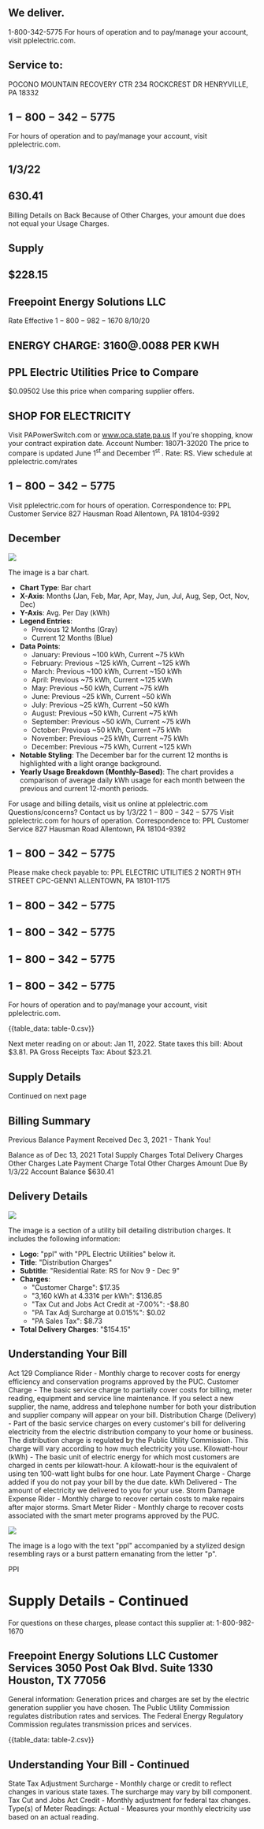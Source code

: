 ## We deliver.

1-800-342-5775
For hours of operation and to pay/manage your account, visit pplelectric.com.

## Service to:

POCONO MOUNTAIN RECOVERY CTR 234 ROCKCREST DR HENRYVILLE, PA 18332

## $1-800-342-5775$

For hours of operation and to pay/manage your account, visit pplelectric.com.

## $1 / 3 / 22$

## $630.41$

Billing Details on Back
Because of Other Charges, your amount due does not equal your Usage Charges.

## Supply

## $228.15

## Freepoint Energy Solutions LLC

Rate Effective
$1-800-982-1670$
$8 / 10 / 20$

## ENERGY CHARGE: 3160@.0088 PER KWH

## PPL Electric Utilities Price to Compare

$\$ 0.09502$ Use this price when comparing supplier offers.

## SHOP FOR ELECTRICITY

Visit PAPowerSwitch.com or www.oca.state.pa.us If you're shopping, know your contract expiration date. Account Number: 18071-32020
The price to compare is updated June $1^{\text {st }}$ and December $1^{\text {st }}$. Rate: RS. View schedule at pplelectric.com/rates

## $1-800-342-5775$

Visit pplelectric.com for hours of operation.
Correspondence to:
PPL Customer Service
827 Hausman Road
Allentown, PA 18104-9392

## December

![](images/img-0.jpeg)

The image is a bar chart.

- **Chart Type**: Bar chart
- **X-Axis**: Months (Jan, Feb, Mar, Apr, May, Jun, Jul, Aug, Sep, Oct, Nov, Dec)
- **Y-Axis**: Avg. Per Day (kWh)
- **Legend Entries**: 
  - Previous 12 Months (Gray)
  - Current 12 Months (Blue)
- **Data Points**:
  - January: Previous ~100 kWh, Current ~75 kWh
  - February: Previous ~125 kWh, Current ~125 kWh
  - March: Previous ~100 kWh, Current ~150 kWh
  - April: Previous ~75 kWh, Current ~125 kWh
  - May: Previous ~50 kWh, Current ~75 kWh
  - June: Previous ~25 kWh, Current ~50 kWh
  - July: Previous ~25 kWh, Current ~50 kWh
  - August: Previous ~50 kWh, Current ~75 kWh
  - September: Previous ~50 kWh, Current ~75 kWh
  - October: Previous ~50 kWh, Current ~75 kWh
  - November: Previous ~25 kWh, Current ~75 kWh
  - December: Previous ~75 kWh, Current ~125 kWh
- **Notable Styling**: The December bar for the current 12 months is highlighted with a light orange background.
- **Yearly Usage Breakdown (Monthly-Based)**: The chart provides a comparison of average daily kWh usage for each month between the previous and current 12-month periods.

For usage and billing details, visit us online at pplelectric.com
Questions/concerns? Contact us by 1/3/22
$1-800-342-5775$
Visit pplelectric.com for hours of operation.
Correspondence to:
PPL Customer Service
827 Hausman Road Allentown, PA 18104-9392

## $1-800-342-5775$

Please make check payable to: PPL ELECTRIC UTILITIES
2 NORTH 9TH STREET CPC-GENN1
ALLENTOWN, PA 18101-1175

## $1-800-342-5775$

## $1-800-342-5775$

## $1-800-342-5775$

## $1-800-342-5775$

For hours of operation and to pay/manage your account, visit pplelectric.com.

{{table_data: table-0.csv}}

Next meter reading on or about: Jan 11, 2022.
State taxes this bill: About \$3.81. PA Gross Receipts Tax: About \$23.21.

## Supply Details


Continued on next page

## Billing Summary

Previous Balance
Payment Received Dec 3, 2021 - Thank You!

Balance as of Dec 13, 2021
Total Supply Charges
Total Delivery Charges
Other Charges
Late Payment Charge
Total Other Charges
Amount Due By 1/3/22
Account Balance
$\$ 630.41$

## Delivery Details

![](images/img-1.jpeg)

The image is a section of a utility bill detailing distribution charges. It includes the following information:

- **Logo**: "ppl" with "PPL Electric Utilities" below it.
- **Title**: "Distribution Charges"
- **Subtitle**: "Residential Rate: RS for Nov 9 - Dec 9"
- **Charges**:
  - "Customer Charge": $17.35
  - "3,160 kWh at 4.331¢ per kWh": $136.85
  - "Tax Cut and Jobs Act Credit at -7.00%": -$8.80
  - "PA Tax Adj Surcharge at 0.015%": $0.02
  - "PA Sales Tax": $8.73
- **Total Delivery Charges**: "$154.15"

## Understanding Your Bill

Act 129 Compliance Rider - Monthly charge to recover costs for energy efficiency and conservation programs approved by the PUC.
Customer Charge - The basic service charge to partially cover costs for billing, meter reading, equipment and service line maintenance. If you select a new supplier, the name, address and telephone number for both your distribution and supplier company will appear on your bill.
Distribution Charge (Delivery) - Part of the basic service charges on every customer's bill for delivering electricity from the electric distribution company to your home or business. The distribution charge is regulated by the Public Utility Commission. This charge will vary according to how much electricity you use.
Kilowatt-hour (kWh) - The basic unit of electric energy for which most customers are charged in cents per kilowatt-hour. A kilowatt-hour is the equivalent of using ten 100-watt light bulbs for one hour.
Late Payment Charge - Charge added if you do not pay your bill by the due date.
kWh Delivered - The amount of electricity we delivered to you for your use.
Storm Damage Expense Rider - Monthly charge to recover certain costs to make repairs after major storms.
Smart Meter Rider - Monthly charge to recover costs associated with the smart meter programs approved by the PUC.

![](images/img-2.jpeg)

The image is a logo with the text "ppl" accompanied by a stylized design resembling rays or a burst pattern emanating from the letter "p".

PPI

# Supply Details - Continued 

For questions on these charges, please contact this supplier at:
1-800-982-1670

## Freepoint Energy Solutions LLC Customer Services 3050 Post Oak Blvd. Suite 1330 Houston, TX 77056

General information: Generation prices and charges are set by the electric generation supplier you have chosen. The Public Utility Commission regulates distribution rates and services. The Federal Energy Regulatory Commission regulates transmission prices and services.

{{table_data: table-2.csv}}

## Understanding Your Bill - Continued

State Tax Adjustment Surcharge - Monthly charge or credit to reflect changes in various state taxes. The surcharge may vary by bill component.
Tax Cut and Jobs Act Credit - Monthly adjustment for federal tax changes.
Type(s) of Meter Readings:
Actual - Measures your monthly electricity use based on an actual reading.

